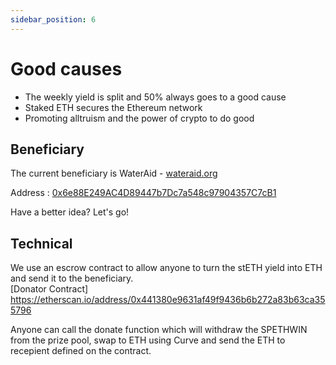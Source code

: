 ```yaml
---
sidebar_position: 6
---
```



# Good causes

- The weekly yield is split and 50% always goes to a good cause  
- Staked ETH secures the Ethereum network
- Promoting alltruism and the power of crypto to do good

## Beneficiary

The current beneficiary is WaterAid - [wateraid.org](https://www.wateraid.org/)

Address : [0x6e88E249AC4D89447b7Dc7a548c97904357C7cB1](https://etherscan.io/address/0x6e88E249AC4D89447b7Dc7a548c97904357C7cB1)

Have a better idea? Let's go!

## Technical

We use an escrow contract to allow anyone to turn the stETH yield into ETH and send it to the beneficiary.  
[Donator Contract] https://etherscan.io/address/0x441380e9631af49f9436b6b272a83b63ca355796

Anyone can call the donate function which will withdraw the SPETHWIN from the prize pool, swap to ETH using Curve and send the ETH to recepient defined on the contract.




